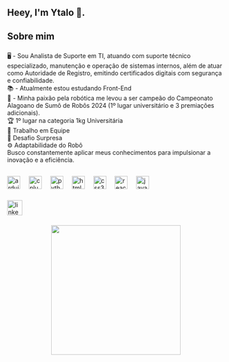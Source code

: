 <h2 align="left">Heey, I'm Ytalo 🤙. </h2>

###

<h2 align="left">Sobre mim</h2>

###

<p align="left">🖥️ - Sou Analista de Suporte em TI, atuando com suporte técnico especializado, manutenção e operação de sistemas internos, além de atuar como Autoridade de Registro, emitindo certificados digitais com segurança e confiabilidade.<br> 
📚 - Atualmente estou estudando Front-End 
<br>
🤖 - Minha paixão pela robótica me levou a ser campeão do Campeonato Alagoano de Sumô de Robôs 2024 (1º lugar universitário e 3 premiações adicionais).
<br>
🏆 1º lugar na categoria 1kg Universitária
<br>
🤝 Trabalho em Equipe
<br>
🎯 Desafio Surpresa
<br>
⚙️ Adaptabilidade do Robô
<br>
Busco constantemente aplicar meus conhecimentos para impulsionar a inovação e a eficiência.
<br>

</p>

##

<div align="left">
  <img src="https://cdn.jsdelivr.net/gh/devicons/devicon/icons/arduino/arduino-original.svg" height="30" alt="arduino logo"  />
  <img width="12" />
  <img src="https://cdn.jsdelivr.net/gh/devicons/devicon/icons/cplusplus/cplusplus-original.svg" height="30" alt="cplusplus logo"  />
  <img width="12" />
  <img src="https://cdn.jsdelivr.net/gh/devicons/devicon/icons/python/python-original.svg" height="30" alt="python logo"  />
  <img width="12" />
  <img src="https://cdn.jsdelivr.net/gh/devicons/devicon/icons/html5/html5-original.svg" height="30" alt="html5 logo"  />
  <img width="12" />
  <img src="https://cdn.jsdelivr.net/gh/devicons/devicon/icons/css3/css3-original.svg" height="30" alt="css3 logo"  />
  <img width="12" />
  <img src="https://cdn.jsdelivr.net/gh/devicons/devicon/icons/react/react-original.svg" height="30" alt="react logo"  />
  <img width="12" />
  <img src="https://cdn.jsdelivr.net/gh/devicons/devicon/icons/javascript/javascript-original.svg" height="30" alt="javascript logo"  />
</div>

###

<div align="left">
  <a href="https://www.linkedin.com/in/ytalo-izidoro-0033932aa/" target="_blank">
    <img src="https://img.shields.io/static/v1?message=LinkedIn&logo=linkedin&label=&color=0077B5&logoColor=white&labelColor=&style=for-the-badge" height="35" alt="linkedin logo"  />
  </a>
</div>

###

<div align="center">
  <img height="300" src="https://user-images.githubusercontent.com/74038190/225813708-98b745f2-7d22-48cf-9150-083f1b00d6c9.gif"  />
</div>

###
